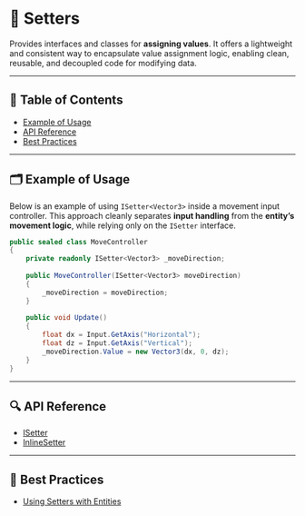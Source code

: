 # 🧩 Setters

Provides interfaces and classes for **assigning values**. It offers a lightweight and consistent way to encapsulate
value assignment logic, enabling clean, reusable, and decoupled code for modifying data.

---

## 📑 Table of Contents

- [Example of Usage](#-examples-of-usage)
- [API Reference](#-api-reference)
- [Best Practices](#-best-practices)

---

## 🗂 Example of Usage

Below is an example of using `ISetter<Vector3>` inside a movement input controller. This
approach cleanly separates **input handling** from the **entity’s movement logic**, while relying only on the `ISetter`
interface.

```csharp
public sealed class MoveController
{
    private readonly ISetter<Vector3> _moveDirection;
    
    public MoveController(ISetter<Vector3> moveDirection)
    {
        _moveDirection = moveDirection;
    }
    
    public void Update()
    {
        float dx = Input.GetAxis("Horizontal");
        float dz = Input.GetAxis("Vertical");
        _moveDirection.Value = new Vector3(dx, 0, dz);
    }
}
```

---

## 🔍 API Reference

- [ISetter](ISetter.md) <!-- + -->
- [InlineSetter](InlineSetter.md) <!-- + -->

---

## 📌 Best Practices
- [Using Setters with Entities](../../BestPractices/UsingSetters.md)
